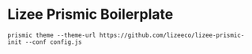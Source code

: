 # Lizee Prismic Boilerplate

```
prismic theme --theme-url https://github.com/lizeeco/lizee-prismic-init --conf config.js
```
